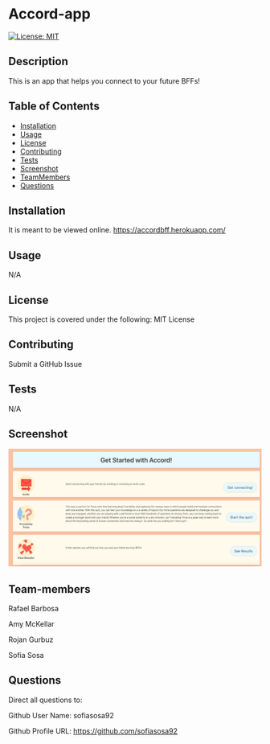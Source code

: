 # Accord-app

[![License: MIT](https://img.shields.io/badge/License-MIT-yellow.svg)](https://opensource.org/licenses/MIT)

## Description

This is an app that helps you connect to your future BFFs!

## Table of Contents

- [Installation](#installation)
- [Usage](#usage)
- [License](#license)
- [Contributing](#contributing)
- [Tests](#tests)
- [Screenshot](#screenshot)
- [TeamMembers](#team-members)
- [Questions](#questions)

## Installation

It is meant to be viewed online. https://accordbff.herokuapp.com/

## Usage

N/A

## License

This project is covered under the following: MIT License

## Contributing

Submit a GitHub Issue

## Tests

N/A

## Screenshot

![Screenshot](./assets/AccordScreenShot.png)

## Team-members

Rafael Barbosa

Amy McKellar

Rojan Gurbuz

Sofia Sosa

## Questions

Direct all questions to:

Github User Name: sofiasosa92

Github Profile URL: https://github.com/sofiasosa92
